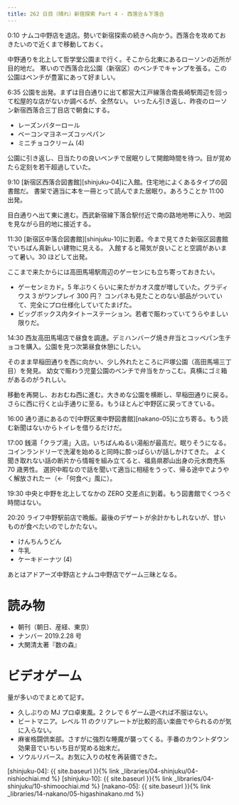 ```yaml
---
title: 262 日目（晴れ）新宿探索 Part 4 - 西落合＆下落合
---
```


0:10 ナムコ中野店を退店。勢いで新宿探索の続きへ向かう。西落合を攻めておきたいので近くまで移動しておく。

中野通りを北上して哲学堂公園まで行く。そこから北東にあるローソンの近所が目的地だ。
寒いので西落合北公園（新宿区）のベンチでキャンプを張る。この公園はベンチが豊富にあって好ましい。

6:35 公園を出発。まずは目白通りに出て都営大江戸線落合南長崎駅周辺を回って松屋的な店がないか調べるが、全然ない。
いったん引き返し、昨夜のローソン新宿西落合三丁目店で朝食にする。
* レーズンバターロール
* ベーコンマヨネーズコッペパン
* ミニチョコクリーム (4)

公園に引き返し、日当たりの良いベンチで居眠りして開館時間を待つ。目が覚めたら定刻を若干超過していた。

9:10 [新宿区西落合図書館][shinjuku-04]に入館。住宅地によくあるタイプの図書館だ。
書架で適当に本を一冊とって読んでまた居眠り。あろうことか 11:00 出発。

目白通りへ出て東に進む。西武新宿線下落合駅付近で南の路地地帯に入り、地図を見ながら目的地に接近する。

11:30 [新宿区中落合図書館][shinjuku-10]に到着。今まで見てきた新宿区図書館でいちばん真新しい建物に見える。
入館すると陽気が良いことと空調があいまって暑い。30 ほどして出発。

ここまで来たからには高田馬場駅周辺のゲーセンにも立ち寄っておきたい。
* ゲーセンミカド。5 年ぶりくらいに来たがカオス度が増していた。グラディウス 3 がワンプレイ 300 円？
  コンパネも見たことのない部品がついていて、完全にプロ仕様化していてたまげた。
* ビッグボックス内タイトーステーション。若者で賑わっていてうらやましい限りだ。

14:30 西友高田馬場店で昼食を調達。デミハンバーグ焼き弁当とコッペパン生チョコを購入。公園を見つ次第昼食休憩にしたい。

そのまま早稲田通りを西に向かい、少し外れたところに戸塚公園（高田馬場三丁目）を発見。
幼女で賑わう児童公園のベンチで弁当をかっこむ。真横にゴミ箱があるのがうれしい。

移動を再開し、おおむね西に進む。大きめな公園を横断し、早稲田通りに戻る。
さらに西に行くと山手通りに至る。もうほとんど中野区に戻ってきている。

16:00 通り道にあるので[中野区東中野図書館][nakano-05]に立ち寄る。もう読む新聞はないからトイレを借りるだけだ。

17:00 銭湯「クラブ湯」入店。いちばんぬるい湯船が最高だ。眠りそうになる。
コインランドリーで洗濯を始めると同時に酔っぱらいが話しかけてきた。
よく聞き取れない話の断片から情報を組み立てると、福島県郡山出身の元水商売系 70 歳男性。
選択中暇なので話を聞いて適当に相槌をうって、帰る途中でようやく解放されたー（←「何食べ」風に）。

19:30 中央と中野を北上してなかの ZERO 交差点に到着。もう図書館でくつろぐ時間はない。

20:20 ライフ中野駅前店で晩飯。最後のデザートが余計かもしれないが、甘いものが食べたいのでしかたない。
* けんちんうどん
* 牛乳
* ケーキドーナツ (4)

あとはアドアーズ中野店とナムコ中野店でゲーム三昧となる。

# 読み物

* 朝刊（朝日、産経、東京）
* ナンバー 2019.2.28 号
* 大関清太著『数の森』

# ビデオゲーム

量が多いのでまとめて記す。

* 久しぶりの MJ プロ卓東風。2 クレで 6 ゲーム遊べれば不服はない。
* ビートマニア。レベル 11 のクリアレートが比較的高い楽曲でやられるのが気に入らない。
* 麻雀格闘倶楽部。さすがに強烈な睡魔が襲ってくる。手番のカウントダウン効果音でいちいち目が覚める始末だ。
* ソウルリバース。お気に入りの杖を再装備できた。

[shinjuku-04]: {{ site.baseurl }}{% link _libraries/04-shinjuku/04-nishiochiai.md %}
[shinjuku-10]: {{ site.baseurl }}{% link _libraries/04-shinjuku/10-shimoochiai.md %}
[nakano-05]: {{ site.baseurl }}{% link _libraries/14-nakano/05-higashinakano.md %}

